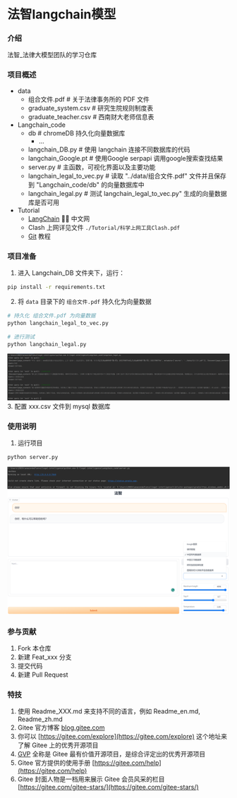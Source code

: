 # 法智langchain模型

### 介绍
法智_法律大模型团队的学习仓库

### 项目概述
- data
  - 组合文件.pdf                   # 关于法律事务所的 PDF 文件
  - graduate_system.csv           # 研究生院规则制度表
  - graduate_teacher.csv          # 西南财大老师信息表
- Langchain_code
  - db                            # chromeDB 持久化向量数据库
    - ...  
  - langchain_DB.py               # 使用 langchain 连接不同数据库的代码
  - langchain_Google.pt           # 使用Google serpapi 调用google搜索查找结果
  - server.py                     # 主函数，可视化界面以及主要功能
  - langchain_legal_to_vec.py     # 读取 "../data/组合文件.pdf" 文件并且保存到 "Langchain_code/db" 的向量数据库中
  - langchain_legal.py            # 测试 langchain_legal_to_vec.py" 生成的向量数据库是否可用
- Tutorial
  - [LangChain](https://www.langchain.asia/getting_started/getting_started)  🦜️🔗 中文网 
  - Clash 上网详见文件 `./Tutorial/科学上网工具Clash.pdf`
  - [Git](https://www.liaoxuefeng.com/wiki/896043488029600) 教程

### 项目准备

1.  进入 Langchain_DB 文件夹下，运行：
```bash 
pip install -r requirements.txt
```
2.  将 `data` 目录下的 `组合文件.pdf` 持久化为向量数据
```bash 
# 持久化 组合文件.pdf 为向量数据
python langchain_legal_to_vec.py
```

```bash 
# 进行测试
python langchain_legal.py
```
![img.png](imgs/langchain_legal.png)
3.  配置 xxx.csv 文件到 mysql 数据库

### 使用说明

1.  运行项目
```bash 
python server.py
```
![img.png](imgs/server1.png)
![img.png](imgs/server.png)

### 参与贡献

1.  Fork 本仓库
2.  新建 Feat_xxx 分支
3.  提交代码
4.  新建 Pull Request

### 特技

1.  使用 Readme\_XXX.md 来支持不同的语言，例如 Readme\_en.md, Readme\_zh.md
2.  Gitee 官方博客 [blog.gitee.com](https://blog.gitee.com)
3.  你可以 [https://gitee.com/explore](https://gitee.com/explore) 这个地址来了解 Gitee 上的优秀开源项目
4.  [GVP](https://gitee.com/gvp) 全称是 Gitee 最有价值开源项目，是综合评定出的优秀开源项目
5.  Gitee 官方提供的使用手册 [https://gitee.com/help](https://gitee.com/help)
6.  Gitee 封面人物是一档用来展示 Gitee 会员风采的栏目 [https://gitee.com/gitee-stars/](https://gitee.com/gitee-stars/)
